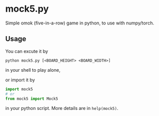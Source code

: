 # mock5.py

Simple omok (five-in-a-row) game in python, to use with numpy/torch.

## Usage

You can excute it by

```
python mock5.py [<BOARD_HEIGHT> <BOARD_WIDTH>]
```

in your shell to play alone,

or import it by

```python
import mock5
# or
from mock5 import Mock5
```

in your python script. More details are in `help(mock5)`.
